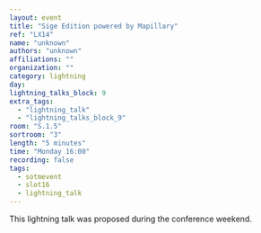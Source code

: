 ```yaml
---
layout: event
title: "Sige Edition powered by Mapillary"
ref: "LX14"
name: "unknown"
authors: "unknown"
affiliations: ""
organization: ""
category: lightning
day: 
lightning_talks_block: 9
extra_tags:
  - "lightning_talk"
  - "lightning_talks_block_9"
room: "S.1.5"
sortroom: "3"
length: "5 minutes"
time: "Monday 16:00"
recording: false
tags:
  - sotmevent
  - slot16
  - lightning_talk
---
```

This lightning talk was proposed during the conference weekend.